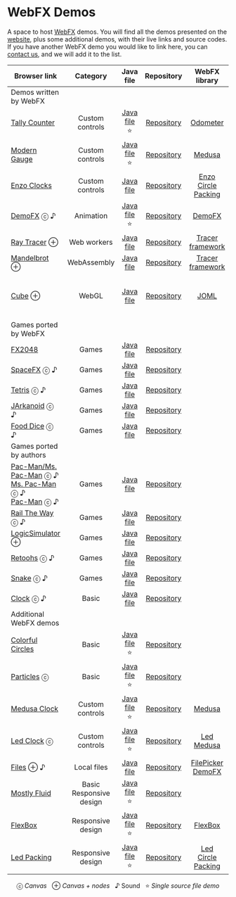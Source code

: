 # WebFX Demos

A space to host [WebFX][webfx-repo] demos. You will find all the demos presented on the [website][webfx-website], plus some additional demos, with their live links and source codes. If you have another WebFX demo you would like to link here, you can [contact us][webfx-contact], and we will add it to the list.

<div align="center">

| Browser link                                                                                                                                                          |          Category           |                                                                             Java file                                                                              |                               Repository                               |                                           WebFX library                                            |                                                                                                  Credits                                                                                                   |
|-----------------------------------------------------------------------------------------------------------------------------------------------------------------------|:---------------------------:|:------------------------------------------------------------------------------------------------------------------------------------------------------------------:|:----------------------------------------------------------------------:|:--------------------------------------------------------------------------------------------------:|:----------------------------------------------------------------------------------------------------------------------------------------------------------------------------------------------------------:|
| Demos written by WebFX                                                                                                                                                |                             |                                                                                                                                                                    |                                                                        |                                                                                                    |                                                                                                                                                                                                            |
| [Tally Counter][webfx-tallycounter-demo-link]                                                                                                                         |       Custom controls       |                                                            [Java file][webfx-tallycounter-code-link] ⭐                                                             |               [Repository][webfx-tallycounter-repo-link]               |                    [Odometer](https://github.com/webfx-libs/webfx-lib-odometer)                    |                                                                               [HanSolo](https://github.com/HanSolo/odometer)                                                                               |
| [Modern Gauge][webfx-moderngauge-demo-link]                                                                                                                           |       Custom controls       |                                                             [Java file][webfx-moderngauge-code-link] ⭐                                                             |               [Repository][webfx-moderngauge-repo-link]                |                                     [Medusa][webfx-lib-medusa]                                     |                                                                                [HanSolo](https://github.com/HanSolo/Medusa)                                                                                |
| [Enzo Clocks][webfx-enzoclocks-demo-link]                                                                                                                             |       Custom controls       |                                                              [Java file][webfx-enzoclocks-code-link]                                                               |                [Repository][webfx-enzoclocks-repo-link]                | [Enzo](https://github.com/webfx-libs/webfx-lib-enzo)<br/>[Circle Packing][webfx-lib-circlepacking] |                                                                         [HanSolo](https://bitbucket.org/hansolo/enzo/src/master/)                                                                          |
| [DemoFX][webfx-demofx-demo-link] ⓒ ♪                                                                                                                                  |          Animation          |                                                               [Java file][webfx-demofx-code-link] ⭐                                                                |                  [Repository][webfx-demofx-repo-link]                  |                                     [DemoFX][webfx-lib-demofx]                                     |                                                                                        [Chris Newland][demofx-repo]                                                                                        |
| [Ray Tracer][webfx-raytracer-demo-link] ⊕                                                                                                                             |         Web workers         |                                                               [Java file][webfx-raytracer-code-link]                                                               |                [Repository][webfx-raytracer-repo-link]                 |                           [Tracer framework][webfx-lib-tracerframework]                            |                                                                  [Steven T. Rowland](https://github.com/steventrowland/JavaFX-Ray-Tracer)                                                                  | 
| [Mandelbrot][webfx-mandelbrot-demo-link] ⊕                                                                                                                            |         WebAssembly         |                                                              [Java file][webfx-mandelbrot-code-link]                                                               |                [Repository][webfx-mandelbrot-repo-link]                |                           [Tracer framework][webfx-lib-tracerframework]                            |                                                             [David J. Eck](https://math.hws.edu/eck/js/mandelbrot/java/xMandelbrotSource-1-2/)                                                             |
| [Cube][webfx-cube-demo-link] ⊕                                                                                                                                        |            WebGL            |                                                                 [Java file][webfx-cube-code-link]                                                                  |                   [Repository][webfx-cube-repo-link]                   |                                       [JOML][webfx-lib-joml]                                       | [WebGL tutorial](https://developer.mozilla.org/en-US/docs/Web/API/WebGL_API/Tutorial)<br/>[Pavel Dobryakov](https://codepen.io/PavelDoGreat/pen/zdWzEL)<br/>[Kai Burjack](https://github.com/JOML-CI/JOML) |
| Games ported by WebFX                                                                                                                                                 |                             |                                                                                                                                                                    |                                                                        |                                                                                                    |                                                                                                                                                                                                            |
| [FX2048][webfx-fx2048-demo-link]                                                                                                                                      |            Games            |                                                                [Java file][webfx-fx2048-code-link]                                                                 |                  [Repository][webfx-fx2048-repo-link]                  |                                                                                                    |                                                                           [Bruno Borges](https://github.com/brunoborges/fx2048)                                                                            |                                                                           |
| [SpaceFX][webfx-spacefx-demo-link] ⓒ ♪                                                                                                                                |            Games            |                                                                [Java file][webfx-spacefx-code-link]                                                                |                 [Repository][webfx-spacefx-repo-link]                  |                                                                                                    |                                                                               [HanSolo](https://github.com/HanSolo/SpaceFX)                                                                                |
| [Tetris][webfx-tetris-demo-link] ⓒ ♪                                                                                                                                  |            Games            |                                                                [Java file][webfx-tetris-code-link]                                                                 |                  [Repository][webfx-tetris-repo-link]                  |                                                                                                    |                                                                                [HanSolo](https://github.com/HanSolo/tetris)                                                                                |
| [JArkanoid][webfx-jarkanoid-demo-link] ⓒ ♪                                                                                                                            |            Games            |                                                               [Java file][webfx-jarkanoid-code-link]                                                               |                [Repository][webfx-jarkanoid-repo-link]                 |                                                                                                    |                                                                              [HanSolo](https://github.com/HanSolo/jArkanoid)                                                                               |
| [Food Dice][webfx-fooddice-demo-link] ⓒ ♪                                                                                                                             |            Games            |                                                               [Java file][webfx-fooddice-code-link]                                                                |                 [Repository][webfx-fooddice-repo-link]                 |                                                                                                    |                                                                           [OrangoMango](https://github.com/OrangoMango/FoodDice)                                                                           |
| Games ported by authors                                                                                                                                               |                             |                                                                                                                                                                    |                                                                        |                                                                                                    |                                                                                                                                                                                                            |
| [Pac-Man/Ms. Pac-Man](https://armin-reichert.github.io/webfx-pacman/) ⓒ ♪<br/> [Ms. Pac-Man][webfx-mspacman-demo-link] ⓒ ♪<br/> [Pac-Man][webfx-pacman-demo-link] ⓒ ♪ |            Games            | [Java file](https://github.com/armin-reichert/webfx-pacman/blob/master/webfx-pacman-application/src/main/java/de/amr/games/pacman/ui/fx/app/PacManGames2dApp.java) |      [Repository](https://github.com/armin-reichert/webfx-pacman)      |                                                                                                    |                                                                            [Armin Reichert](https://github.com/armin-reichert)                                                                             |
| [Rail The Way](https://orangomango.itch.io/railtheway) ⓒ ♪                                                                                                            |            Games            |        [Java file](https://github.com/OrangoMango/RailTheWay/blob/webfx/RailTheWay-application/src/main/java/com/orangomango/railway/MainApplication.java)         |   [Repository](https://github.com/OrangoMango/RailTheWay/tree/webfx)   |                                                                                                    |                                                                               [OrangoMango](https://github.com/OrangoMango)                                                                                |
| [LogicSimulator](https://orangomango.itch.io/logicsimulator) ⊕                                                                                                        |            Games            |    [Java file](https://github.com/OrangoMango/LogicSimulator/blob/webfx/LogicSimulator-application/src/main/java/com/orangomango/logicsim/MainApplication.java)    | [Repository](https://github.com/OrangoMango/LogicSimulator/tree/webfx) |                                                                                                    |                                                                               [OrangoMango](https://github.com/OrangoMango)                                                                                |
| [Retoohs](https://orangomango.itch.io/retoohs) ⓒ ♪                                                                                                                    |            Games            |         [Java file](https://github.com/OrangoMango/Retoohs/blob/webfx/webfx-build-application/src/main/java/com/orangomango/retoohs/MainApplication.java)          |    [Repository](https://github.com/OrangoMango/Retoohs/tree/webfx)     |                                                                                                    |                                                                               [OrangoMango](https://github.com/OrangoMango)                                                                                |
| [Snake](https://orangomango.itch.io/snake) ⓒ ♪                                                                                                                        |            Games            |             [Java file](https://github.com/OrangoMango/Snake/blob/webfx/websnake-application/src/main/java/com/orangomango/snake/MainApplication.java)             |     [Repository](https://github.com/OrangoMango/Snake/tree/webfx)      |                                                                                                    |                                                                               [OrangoMango](https://github.com/OrangoMango)                                                                                |
| [Clock](https://orangomango.github.io/Clock/) ⓒ ♪                                                                                                                     |            Basic            |                   [Java file](https://github.com/OrangoMango/Clock/blob/webfx/Clock-application/src/main/java/com/orangomango/clock/Clock.java)                    |     [Repository](https://github.com/OrangoMango/Clock/tree/webfx)      |                                                                                                    |                                                                               [OrangoMango](https://github.com/OrangoMango)                                                                                |
| Additional WebFX demos                                                                                                                                                |                             |                                                                                                                                                                    |                                                                        |                                                                                                    |                                                                                                                                                                                                            |
| [Colorful Circles](https://colorfulcircles.webfx.dev)                                                                                                                 |            Basic            |                                                           [Java file][webfx-colorfulcircles-code-link] ⭐                                                           |             [Repository][webfx-colorfulcircles-repo-link]              |                                                                                                    |                                                              [Oracle](https://docs.oracle.com/javafx/2/get_started/ColorfulCircles.java.html)                                                              |
| [Particles][webfx-particles-demo-link] ⓒ                                                                                                                              |            Basic            |                                                             [Java file️][webfx-particles-code-link] ⭐                                                              |                [Repository][webfx-particles-repo-link]                 |                                                                                                    |                                                                 [Sketch.js](https://soulwire.github.io/sketch.js/examples/particles.html)                                                                  |
| [Medusa Clock][webfx-medusaclock-demo-link]                                                                                                                           |       Custom controls       |                                                             [Java file][webfx-medusaclock-code-link] ⭐                                                             |               [Repository][webfx-medusaclock-repo-link]                |                                     [Medusa][webfx-lib-medusa]                                     |                                                                                [HanSolo](https://github.com/HanSolo/Medusa)                                                                                |                                                   
| [Led Clock][webfx-ledclock-demo-link] ⓒ                                                                                                                               |       Custom controls       |                                                              [Java file][webfx-ledclock-code-link] ⭐                                                               |                 [Repository][webfx-ledclock-repo-link]                 |                    [Led][webfx-extras-led-link]<br/>[Medusa][webfx-lib-medusa]                     |                                           [HanSolo](https://github.com/HanSolo/medusa/blob/master/src/main/java/eu/hansolo/medusa/skins/MorphingClockSkin.java)                                            |
| [Files][webfx-files-demo-link] ⊕ ♪                                                                                                                                    |         Local files         |                                                                 [Java file][webfx-files-code-link]                                                                 |                  [Repository][webfx-files-repo-link]                   |             [FilePicker][webfx-extras-filepicker-link]<br/>[DemoFX][webfx-lib-demofx]              |                                                                                                                                                                                                            | |
| [Mostly Fluid][webfx-mostlyfluid-demo-link]                                                                                                                           | Basic<br/>Responsive design |                                                             [Java file][webfx-mostlyfluid-code-link] ⭐                                                             |               [Repository][webfx-mostlyfluid-repo-link]                |                                                                                                    |                                            [*Anonymous*](http://underpop.online.fr/w/web-fundamentals/fundamentals/design-and-ux/responsive/mostly-fluid.html)                                             |
| [FlexBox][webfx-flexbox-demo-link]                                                                                                                                    |      Responsive design      |                                                               [Java file][webfx-flexbox-code-link] ⭐                                                               |                 [Repository][webfx-flexbox-repo-link]                  |                                [FlexBox][webfx-extras-flexbox-link]                                |                                                                                                                                                                                                            | |
| [Led Packing][webfx-ledpacking-demo-link]                                                                                                                             |      Responsive design      |                                                             [Java file][webfx-ledpacking-code-link] ⭐                                                              |                [Repository][webfx-ledpacking-repo-link]                |             [Led][webfx-extras-led-link]<br/>[Circle Packing][webfx-lib-circlepacking]             |                                                                                                                                                                                                            |

  ⓒ *Canvas*   ⊕ *Canvas + nodes*   ♪ Sound   ⭐️ *Single source file demo*

</div>


[webfx-repo]: https://github.com/webfx-project/webfx
[webfx-website]: https://webfx.dev
[webfx-contact]: mailto:info@webfx.dev
[webfx-colorfulcircles-demo-link]: https://colorfulcircles.webfx.dev
[webfx-colorfulcircles-repo-link]: https://github.com/webfx-demos/webfx-demo-colorfulcircles
[webfx-colorfulcircles-code-link]: https://github.com/webfx-demos/webfx-demo-colorfulcircles/blob/main/webfx-demo-colorfulcircles-application/src/main/java/dev/webfx/demo/colorfulcircles/ColorfulCircles.java
[webfx-particles-demo-link]: https://particles.webfx.dev
[webfx-particles-repo-link]: https://github.com/webfx-demos/webfx-demo-particles
[webfx-particles-code-link]: https://github.com/webfx-demos/webfx-demo-particles/blob/main/webfx-demo-particles-application/src/main/java/dev/webfx/demo/particles/ParticlesApplication.java
[webfx-tallycounter-demo-link]: https://tallycounter.webfx.dev
[webfx-tallycounter-repo-link]: https://github.com/webfx-demos/webfx-demo-tallycounter
[webfx-tallycounter-code-link]: https://github.com/webfx-demos/webfx-demo-tallycounter/blob/main/webfx-demo-tallycounter-application/src/main/java/dev/webfx/demo/tallycounter/TallyCounterApplication.java
[webfx-moderngauge-demo-link]: https://moderngauge.webfx.dev
[webfx-moderngauge-repo-link]: https://github.com/webfx-demos/webfx-demo-moderngauge
[webfx-moderngauge-code-link]: https://github.com/webfx-demos/webfx-demo-moderngauge/blob/main/webfx-demo-moderngauge-application/src/main/java/dev/webfx/demo/moderngauge/ModernGaugeApplication.java
[webfx-enzoclocks-demo-link]: https://enzoclocks.webfx.dev
[webfx-enzoclocks-code-link]: https://github.com/webfx-demos/webfx-demo-enzoclocks/blob/main/webfx-demo-enzoclocks-application/src/main/java/dev/webfx/demo/enzoclocks/EnzoClocksApplication.java
[webfx-enzoclocks-repo-link]: https://github.com/webfx-demos/webfx-demo-enzoclocks
[webfx-fx2048-demo-link]: https://fx2048.webfx.dev
[webfx-fx2048-repo-link]: https://github.com/webfx-demos/webfx-demo-fx2048/tree/webfx
[webfx-fx2048-code-link]: https://github.com/webfx-demos/webfx-demo-fx2048/blob/webfx/webfx-demo-fx2048-application/src/main/java/io/fxgame/game2048/Game2048.java
[webfx-fx2048-release-link]: https://github.com/webfx-demos/webfx-demo-fx2048/releases
[webfx-spacefx-demo-link]: https://spacefx.webfx.dev
[webfx-spacefx-code-link]: https://github.com/webfx-demos/webfx-demo-spacefx/blob/main/webfx-demo-spacefx-application/src/main/java/eu/hansolo/spacefx/SpaceFX.java
[webfx-spacefx-repo-link]: https://github.com/webfx-demos/webfx-demo-spacefx
[webfx-tetris-demo-link]: https://tetris.webfx.dev
[webfx-tetris-code-link]: https://github.com/webfx-demos/webfx-demo-tetris/blob/webfx/webfx-demo-tetris-application/src/main/java/eu/hansolo/fx/tetris/Main.java
[webfx-tetris-repo-link]: https://github.com/webfx-demos/webfx-demo-tetris/tree/webfx
[webfx-jarkanoid-demo-link]: https://jarkanoid.webfx.dev
[webfx-jarkanoid-code-link]: https://github.com/webfx-demos/webfx-demo-jarkanoid/blob/webfx/webfx-demo-jarkanoid-application/src/main/java/eu/hansolo/fx/jarkanoid/Main.java
[webfx-jarkanoid-repo-link]: https://github.com/webfx-demos/webfx-demo-jarkanoid/tree/webfx
[webfx-pacman-demo-link]: https://pacman.webfx.dev
[webfx-pacman-code-link]: https://github.com/webfx-demos/webfx-demo-pacman/blob/webfx/pacman-ui-fx/src/main/java/de/amr/games/pacman/ui/fx/app/GameApp.java
[webfx-pacman-repo-link]: https://github.com/webfx-demos/webfx-demo-pacman/tree/webfx
[webfx-mspacman-demo-link]: https://mspacman.webfx.dev
[webfx-fooddice-demo-link]: https://fooddice.webfx.dev
[webfx-fooddice-code-link]: https://github.com/webfx-demos/webfx-demo-fooddice/blob/webfx/webfx-demo-fooddice-application/src/main/java/com/orangomango/food/MainApplication.java
[webfx-fooddice-repo-link]: https://github.com/webfx-demos/webfx-demo-fooddice/tree/webfx
[webfx-demofx-demo-link]: https://demofx.webfx.dev
[webfx-demofx-repo-link]: https://github.com/webfx-demos/webfx-demo-demofx
[webfx-demofx-code-link]: https://github.com/webfx-demos/webfx-demo-demofx/blob/main/webfx-demo-demofx-application/src/main/java/dev/webfx/demo/demofx/DemoFXApplication.java
[webfx-raytracer-demo-link]: https://raytracer.webfx.dev
[webfx-raytracer-code-link]: https://github.com/webfx-demos/webfx-demo-raytracer/blob/main/webfx-demo-raytracer-application/src/main/java/dev/webfx/demo/raytracer/RayTracerApplication.java
[webfx-raytracer-repo-link]: https://github.com/webfx-demos/webfx-demo-raytracer
[webfx-mandelbrot-demo-link]: https://mandelbrot.webfx.dev
[webfx-mandelbrot-code-link]: https://github.com/webfx-demos/webfx-demo-mandelbrot/blob/main/webfx-demo-mandelbrot-application/src/main/java/dev/webfx/demo/mandelbrot/MandelbrotApplication.java
[webfx-mandelbrot-repo-link]: https://github.com/webfx-demos/webfx-demo-mandelbrot
[webfx-cube-demo-link]: https://cube.webfx.dev
[webfx-cube-code-link]: https://github.com/webfx-demos/webfx-demo-cube/blob/main/webfx-demo-cube-application/src/main/java/dev/webfx/demo/cube/CubeApplication.java
[webfx-cube-repo-link]: https://github.com/webfx-demos/webfx-demo-cube
[webfx-medusaclock-demo-link]: https://medusaclock.webfx.dev
[webfx-medusaclock-repo-link]: https://github.com/webfx-demos/webfx-demo-medusaclock
[webfx-medusaclock-code-link]: https://github.com/webfx-demos/webfx-demo-medusaclock/blob/main/webfx-demo-medusaclock-application/src/main/java/dev/webfx/demo/medusaclock/MedusaClockApplication.java
[webfx-boundgauge-demo-link]: https://boundgauge.webfx.dev
[webfx-boundgauge-repo-link]: https://github.com/webfx-demos/webfx-demo-boundgauge
[webfx-boundgauge-code-link]: https://github.com/webfx-demos/webfx-demo-boundgauge/blob/main/webfx-demo-boundgauge-application/src/main/java/dev/webfx/demo/boundgauge/BoundGaugeApplication.java
[webfx-mostlyfluid-demo-link]: https://mostlyfluid.webfx.dev
[webfx-mostlyfluid-repo-link]: https://github.com/webfx-demos/webfx-demo-mostlyfluid
[webfx-mostlyfluid-code-link]: https://github.com/webfx-demos/webfx-demo-mostlyfluid/blob/main/webfx-demo-mostlyfluid-application/src/main/java/dev/webfx/demo/mostlyfluid/MostlyFluidApplication.java
[webfx-files-code-link]: https://github.com/webfx-demos/webfx-demo-files/blob/main/webfx-demo-files-application/src/main/java/dev/webfx/demo/files/FilesApplication.java
[webfx-files-demo-link]: https://files.webfx.dev
[webfx-files-repo-link]: https://github.com/webfx-demos/webfx-demo-files
[webfx-extras-filepicker-link]: https://github.com/webfx-project/webfx-extras
[webfx-flexbox-code-link]: https://github.com/webfx-demos/webfx-demo-flexbox/blob/main/webfx-demo-flexbox-application/src/main/java/dev/webfx/demo/flexbox/FlexBoxApplication.java
[webfx-flexbox-demo-link]: https://flexbox.webfx.dev
[webfx-flexbox-repo-link]: https://github.com/webfx-demos/webfx-demo-flexbox
[webfx-extras-flexbox-link]: https://github.com/webfx-project/webfx-extras
[webfx-ledclock-demo-link]: https://ledclock.webfx.dev
[webfx-ledclock-repo-link]: https://github.com/webfx-demos/webfx-demo-ledclock
[webfx-ledclock-code-link]: https://github.com/webfx-demos/webfx-demo-ledclock/blob/main/webfx-demo-ledclock-application/src/main/java/dev/webfx/demo/ledclock/LedClockApplication.java
[webfx-ledpacking-demo-link]: https://ledpacking.webfx.dev
[webfx-ledpacking-repo-link]: https://github.com/webfx-demos/webfx-demo-ledpacking
[webfx-ledpacking-code-link]: https://github.com/webfx-demos/webfx-demo-ledpacking/blob/main/webfx-demo-ledpacking-application/src/main/java/dev/webfx/demo/ledpacking/LedPackingApplication.java
[webfx-extras-led-link]: https://github.com/webfx-project/webfx-extras
[webfx-lib-medusa]: https://github.com/webfx-libs/webfx-lib-medusa
[webfx-lib-circlepacking]: https://github.com/webfx-libs/webfx-lib-circlepacking
[webfx-lib-demofx]: https://github.com/webfx-libs/webfx-lib-demofx
[webfx-lib-tracerframework]: https://github.com/webfx-libs/webfx-lib-tracerframework
[webfx-lib-joml]: https://github.com/webfx-libs/webfx-lib-joml
[demofx-repo]: https://github.com/chriswhocodes/DemoFX